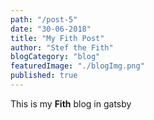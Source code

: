 ```yaml
---
path: "/post-5"
date: "30-06-2018"
title: "My Fith Post"
author: "Stef the Fith"
blogCategory: "blog"
featuredImage: "./blogImg.png"
published: true
---
```


This is my **Fith** blog in gatsby